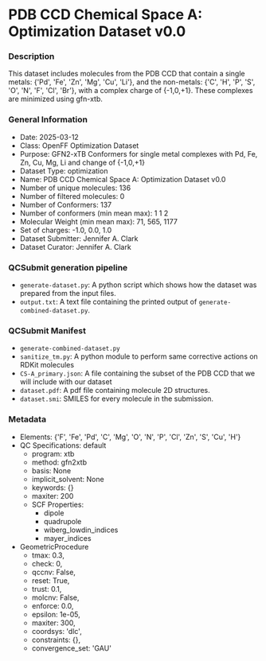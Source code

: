 # PDB CCD Chemical Space A: Optimization Dataset v0.0

### Description

This dataset includes molecules from the PDB CCD that contain a single metals: {'Pd', 'Fe', 'Zn', 'Mg', 'Cu', 'Li'}, and the non-metals: {'C', 'H', 'P', 'S', 'O', 'N', 'F', 'Cl', 'Br'}, with a complex charge of {-1,0,+1}. These complexes are minimized using gfn-xtb.

### General Information

- Date: 2025-03-12
- Class: OpenFF Optimization Dataset
- Purpose: GFN2-xTB Conformers for single metal complexes with Pd, Fe, Zn, Cu, Mg, Li and change of {-1,0,+1}
- Dataset Type: optimization
- Name: PDB CCD Chemical Space A: Optimization Dataset v0.0
- Number of unique molecules:   136
- Number of filtered molecules: 0
- Number of Conformers: 137
- Number of conformers (min mean max): 1 1 2
- Molecular Weight (min mean max): 71, 565, 1177
- Set of charges: -1.0, 0.0, 1.0
- Dataset Submitter: Jennifer A. Clark
- Dataset Curator: Jennifer A. Clark

### QCSubmit generation pipeline

- `generate-dataset.py`: A python script which shows how the dataset was prepared from the input files.
- `output.txt`: A text file containing the printed output of `generate-combined-dataset.py`.

### QCSubmit Manifest

- `generate-combined-dataset.py`
- `sanitize_tm.py`: A python module to perform same corrective actions on RDKit molecules
- `CS-A_primary.json`: A file containing the subset of the PDB CCD that we will include with our dataset 
- `dataset.pdf`: A pdf file containing molecule 2D structures.
- `dataset.smi`: SMILES for every molecule in the submission.
 
### Metadata

* Elements: {'F', 'Fe', 'Pd', 'C', 'Mg', 'O', 'N', 'P', 'Cl', 'Zn', 'S', 'Cu', 'H'}
* QC Specifications: default
  * program: xtb
  * method: gfn2xtb
  * basis: None
  * implicit_solvent: None
  * keywords: {}
  * maxiter: 200
  * SCF Properties:
    * dipole
    * quadrupole
    * wiberg_lowdin_indices
    * mayer_indices
* GeometricProcedure
  * tmax: 0.3,
  * check: 0,
  * qccnv: False,
  * reset: True,
  * trust: 0.1,
  * molcnv: False,
  * enforce: 0.0,
  * epsilon: 1e-05,
  * maxiter: 300,
  * coordsys: 'dlc',
  * constraints: {},
  * convergence_set: 'GAU'